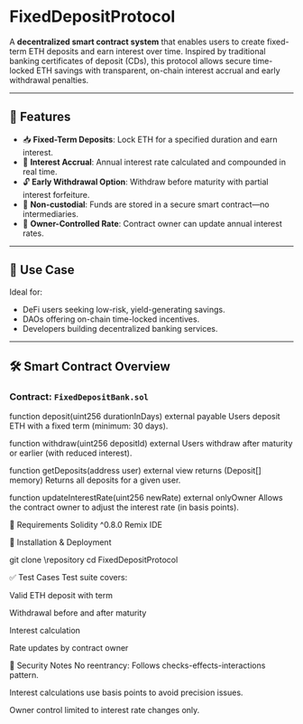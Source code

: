 # FixedDepositProtocol

A **decentralized smart contract system** that enables users to create fixed-term ETH deposits and earn interest over time. Inspired by traditional banking certificates of deposit (CDs), this protocol allows secure time-locked ETH savings with transparent, on-chain interest accrual and early withdrawal penalties.

---

## 🚀 Features

- 📥 **Fixed-Term Deposits**: Lock ETH for a specified duration and earn interest.
- 💸 **Interest Accrual**: Annual interest rate calculated and compounded in real time.
- 🔓 **Early Withdrawal Option**: Withdraw before maturity with partial interest forfeiture.
- 🔐 **Non-custodial**: Funds are stored in a secure smart contract—no intermediaries.
- 🔄 **Owner-Controlled Rate**: Contract owner can update annual interest rates.

---

## 🧠 Use Case

Ideal for:
- DeFi users seeking low-risk, yield-generating savings.
- DAOs offering on-chain time-locked incentives.
- Developers building decentralized banking services.

---

## 🛠️ Smart Contract Overview

### Contract: `FixedDepositBank.sol`

function deposit(uint256 durationInDays) external payable
Users deposit ETH with a fixed term (minimum: 30 days).

function withdraw(uint256 depositId) external
Users withdraw after maturity or earlier (with reduced interest).

function getDeposits(address user) external view returns (Deposit[] memory)
Returns all deposits for a given user.

function updateInterestRate(uint256 newRate) external onlyOwner
Allows the contract owner to adjust the interest rate (in basis points).

🧪 Requirements
Solidity ^0.8.0
Remix IDE

🔧 Installation & Deployment

git clone \repository
cd FixedDepositProtocol

✅ Test Cases
Test suite covers:

Valid ETH deposit with term

Withdrawal before and after maturity

Interest calculation

Rate updates by contract owner

🔐 Security Notes
No reentrancy: Follows checks-effects-interactions pattern.

Interest calculations use basis points to avoid precision issues.

Owner control limited to interest rate changes only.
